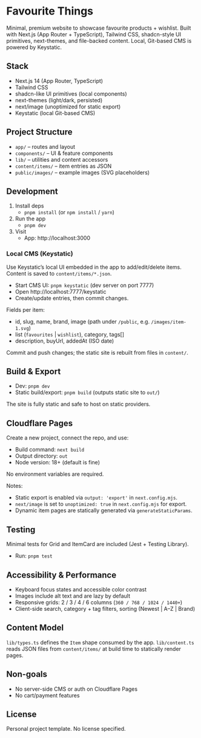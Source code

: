 # Favourite Things

Minimal, premium website to showcase favourite products + wishlist. Built with Next.js (App Router + TypeScript), Tailwind CSS, shadcn-style UI primitives, next-themes, and file-backed content. Local, Git-based CMS is powered by Keystatic.

## Stack

- Next.js 14 (App Router, TypeScript)
- Tailwind CSS
- shadcn-like UI primitives (local components)
- next-themes (light/dark, persisted)
- next/image (unoptimized for static export)
- Keystatic (local Git-based CMS)

## Project Structure

- `app/` – routes and layout
- `components/` – UI & feature components
- `lib/` – utilities and content accessors
- `content/items/` – item entries as JSON
- `public/images/` – example images (SVG placeholders)

## Development

1. Install deps
   - `pnpm install` (or `npm install` / `yarn`)
2. Run the app
   - `pnpm dev`
3. Visit
   - App: http://localhost:3000

### Local CMS (Keystatic)

Use Keystatic’s local UI embedded in the app to add/edit/delete items. Content is saved to `content/items/*.json`.

- Start CMS UI: `pnpm keystatic` (dev server on port 7777)
- Open http://localhost:7777/keystatic
- Create/update entries, then commit changes.

Fields per item:

- id, slug, name, brand, image (path under `/public`, e.g. `/images/item-1.svg`)
- list (`favourites` | `wishlist`), category, tags[]
- description, buyUrl, addedAt (ISO date)

Commit and push changes; the static site is rebuilt from files in `content/`.

## Build & Export

- Dev: `pnpm dev`
- Static build/export: `pnpm build` (outputs static site to `out/`)

The site is fully static and safe to host on static providers.

## Cloudflare Pages

Create a new project, connect the repo, and use:

- Build command: `next build`
- Output directory: `out`
- Node version: 18+ (default is fine)

No environment variables are required.

Notes:

- Static export is enabled via `output: 'export'` in `next.config.mjs`.
- `next/image` is set to `unoptimized: true` in `next.config.mjs` for export.
- Dynamic item pages are statically generated via `generateStaticParams`.

## Testing

Minimal tests for Grid and ItemCard are included (Jest + Testing Library).

- Run: `pnpm test`

## Accessibility & Performance

- Keyboard focus states and accessible color contrast
- Images include alt text and are lazy by default
- Responsive grids: 2 / 3 / 4 / 6 columns (`360 / 768 / 1024 / 1440+`)
- Client-side search, category + tag filters, sorting (Newest | A–Z | Brand)

## Content Model

`lib/types.ts` defines the `Item` shape consumed by the app. `lib/content.ts` reads JSON files from `content/items/` at build time to statically render pages.

## Non-goals

- No server-side CMS or auth on Cloudflare Pages
- No cart/payment features

## License

Personal project template. No license specified.
